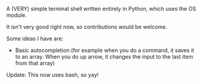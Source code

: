 A (VERY) simple terminal shell written entirely in Python, which uses the OS module.

It isn't very good right now, so contributions would be welcome.

Some ideas I have are:
* Basic autocompletion (for example when you do a command, it saves it to an array. When you do up arrow, it changes the input to the last item from that array)

Update: This now uses bash, so yay!
